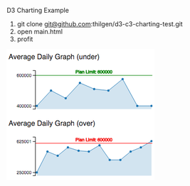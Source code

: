 D3 Charting Example

1. git clone git@github.com:thilgen/d3-c3-charting-test.git
2. open main.html
3. profit

![chart example](https://github.com/thilgen/d3-c3-charting-test/blob/master/images/graph-example.png)

